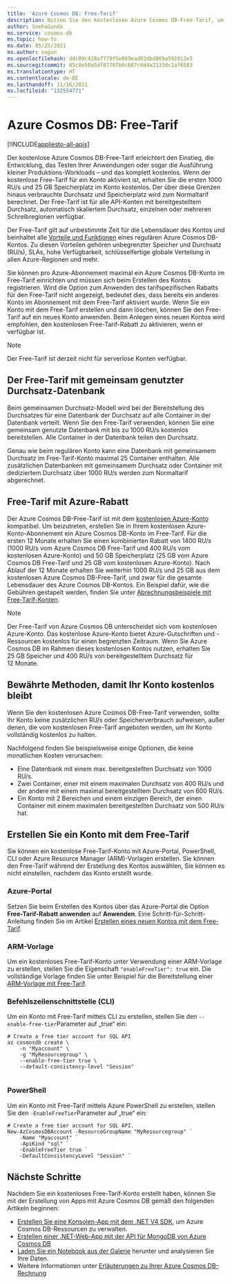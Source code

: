 ```yaml
---
title: 'Azure Cosmos DB: Free-Tarif'
description: Nutzen Sie den kostenlosen Azure Cosmos DB-Free-Tarif, um mit der Entwicklung und dem Testen Ihrer Anwendungen zu beginnen. Mit dem Free-Tarif erhalten Sie die ersten 1000 RU/s und 25 GB Speicherplatz im Konto kostenlos.
author: SnehaGunda
ms.service: cosmos-db
ms.topic: how-to
ms.date: 05/25/2021
ms.author: sngun
ms.openlocfilehash: ddc09c428a7779f5e059ead02dbd869a592813e5
ms.sourcegitcommit: 05c8e50a5df87707b6c687c6d4a2133dc1af6583
ms.translationtype: HT
ms.contentlocale: de-DE
ms.lasthandoff: 11/16/2021
ms.locfileid: "132554771"
---
```

# <a name="azure-cosmos-db-free-tier"></a>Azure Cosmos DB: Free-Tarif 
[!INCLUDE[appliesto-all-apis](includes/appliesto-all-apis.md)]

Der kostenlose Azure Cosmos DB-Free-Tarif erleichtert den Einstieg, die Entwicklung, das Testen Ihrer Anwendungen oder sogar die Ausführung kleiner Produktions-Workloads – und das komplett kostenlos. Wenn der kostenlose Free-Tarif für ein Konto aktiviert ist, erhalten Sie die ersten 1000 RU/s und 25 GB Speicherplatz im Konto kostenlos. Der über diese Grenzen hinaus verbrauchte Durchsatz und Speicherplatz wird zum Normaltarif berechnet. Der Free-Tarif ist für alle API-Konten mit bereitgestelltem Durchsatz, automatisch skaliertem Durchsatz, einzelnen oder mehreren Schreibregionen verfügbar.

Der Free-Tarif gilt auf unbestimmte Zeit für die Lebensdauer des Kontos und beinhaltet alle [Vorteile und Funktionen](introduction.md#key-benefits) eines regulären Azure Cosmos DB-Kontos. Zu diesen Vorteilen gehören unbegrenzter Speicher und Durchsatz (RU/s), SLAs, hohe Verfügbarkeit, schlüsselfertige globale Verteilung in allen Azure-Regionen und mehr.

Sie können pro Azure-Abonnement maximal ein Azure Cosmos DB-Konto im Free-Tarif einrichten und müssen sich beim Erstellen des Kontos registrieren. Wird die Option zum Anwenden des tarifspezifischen Rabatts für den Free-Tarif nicht angezeigt, bedeutet dies, dass bereits ein anderes Konto im Abonnement mit dem Free-Tarif aktiviert wurde. Wenn Sie ein Konto mit dem Free-Tarif erstellen und dann löschen, können Sie den Free-Tarif auf ein neues Konto anwenden. Beim Anlegen eines neuen Kontos wird empfohlen, den kostenlosen Free-Tarif-Rabatt zu aktivieren, wenn er verfügbar ist.

> [!NOTE]
> Der Free-Tarif ist derzeit nicht für serverlose Konten verfügbar.

## <a name="free-tier-with-shared-throughput-database"></a>Der Free-Tarif mit gemeinsam genutzter Durchsatz-Datenbank

Beim gemeinsamen Durchsatz-Modell wird bei der Bereitstellung des Durchsatzes für eine Datenbank der Durchsatz auf alle Container in der Datenbank verteilt. Wenn Sie den Free-Tarif verwenden, können Sie eine gemeinsam genutzte Datenbank mit bis zu 1000 RU/s kostenlos bereitstellen. Alle Container in der Datenbank teilen den Durchsatz. 

Genau wie beim regulären Konto kann eine Datenbank mit gemeinsamem Durchsatz im Free-Tarif-Konto maximal 25 Container enthalten. Alle zusätzlichen Datenbanken mit gemeinsamem Durchsatz oder Container mit dediziertem Durchsatz über 1000 RU/s werden zum Normaltarif abgerechnet.

## <a name="free-tier-with-azure-discount"></a>Free-Tarif mit Azure-Rabatt

Der Azure Cosmos DB-Free-Tarif ist mit dem [kostenlosen Azure-Konto](optimize-dev-test.md#azure-free-account) kompatibel. Um beizutreten, erstellen Sie in Ihrem kostenlosen Azure-Konto-Abonnement ein Azure Cosmos DB-Konto im Free-Tarif. Für die ersten 12 Monate erhalten Sie einen kombinierten Rabatt von 1400 RU/s (1000 RU/s vom Azure Cosmos DB Free-Tarif und 400 RU/s vom kostenlosen Azure-Konto) und 50 GB Speicherplatz (25 GB vom Azure Cosmos DB Free-Tarif und 25 GB vom kostenlosen Azure-Konto). Nach Ablauf der 12 Monate erhalten Sie weiterhin 1000 RU/s und 25 GB aus dem kostenlosen Azure Cosmos DB-Free-Tarif, und zwar für die gesamte Lebensdauer des Azure Cosmos DB-Kontos. Ein Beispiel dafür, wie die Gebühren gestapelt werden, finden Sie unter [Abrechnungsbeispiele mit Free-Tarif-Konten](understand-your-bill.md#azure-free-tier).

> [!NOTE]
> Der Free-Tarif von Azure Cosmos DB unterscheidet sich vom kostenlosen Azure-Konto. Das kostenlose Azure-Konto bietet Azure-Gutschriften und -Ressourcen kostenlos für einen begrenzten Zeitraum. Wenn Sie Azure Cosmos DB im Rahmen dieses kostenlosen Kontos nutzen, erhalten Sie 25 GB Speicher und 400 RU/s von bereitgestelltem Durchsatz für 12 Monate.

## <a name="best-practices-to-keep-your-account-free"></a>Bewährte Methoden, damit Ihr Konto kostenlos bleibt

Wenn Sie den kostenlosen Azure Cosmos DB-Free-Tarif verwenden, sollte Ihr Konto keine zusätzlichen RU/s oder Speicherverbrauch aufweisen, außer denen, die vom kostenlosen Free-Tarif angeboten werden, um Ihr Konto vollständig kostenlos zu halten.

Nachfolgend finden Sie beispielsweise einige Optionen, die keine monatlichen Kosten verursachen:

* Eine Datenbank mit einem max. bereitgestellten Durchsatz von 1000 RU/s.
* Zwei Container, einer mit einem maximalen Durchsatz von 400 RU/s und der andere mit einem maximal bereitgestelltem Durchsatz von 600 RU/s.
* Ein Konto mit 2 Bereichen und einem einzigen Bereich, der einen Container mit einem maximalen bereitgestellten Durchsatz von 500 RU/s hat.

## <a name="create-an-account-with-free-tier"></a>Erstellen Sie ein Konto mit dem Free-Tarif

Sie können ein kostenlose Free-Tarif-Konto mit Azure-Portal, PowerShell, CLI oder Azure Resource Manager (ARM)-Vorlagen erstellen. Sie können den Free-Tarif während der Erstellung des Kontos auswählen, Sie können es nicht einstellen, nachdem das Konto erstellt wurde.

### <a name="azure-portal"></a>Azure-Portal

Setzen Sie beim Erstellen des Kontos über das Azure-Portal die Option **Free-Tarif-Rabatt anwenden** auf **Anwenden**. Eine Schritt-für-Schritt-Anleitung finden Sie im Artikel [Erstellen eines neuen Kontos mit dem Free-Tarif](create-cosmosdb-resources-portal.md).

### <a name="arm-template"></a>ARM-Vorlage

Um ein kostenloses Free-Tarif-Konto unter Verwendung einer ARM-Vorlage zu erstellen, stellen Sie die Eigenschaft `"enableFreeTier": true` ein. Die vollständige Vorlage finden Sie unter Beispiel für die Bereitstellung einer [ARM-Vorlage mit Free-Tarif](manage-with-templates.md#free-tier).

### <a name="cli"></a>Befehlszeilenschnittstelle (CLI)

Um ein Konto mit Free-Tarif mittels CLI zu erstellen, stellen Sie den `--enable-free-tier`Parameter auf „true“ ein:

```azurecli-interactive
# Create a free tier account for SQL API
az cosmosdb create \
    -n "Myaccount" \
    -g "MyResourcegroup" \
    --enable-free-tier true \
    --default-consistency-level "Session"
    
```

### <a name="powershell"></a>PowerShell

Um ein Konto mit Free-Tarif mittels Azure PowerShell zu erstellen, stellen Sie den `-EnableFreeTier`Parameter auf „true“ ein:

```powershell-interactive
# Create a free tier account for SQL API. 
New-AzCosmosDBAccount -ResourceGroupName "MyResourcegroup" `
    -Name "Myaccount" `
    -ApiKind "sql" `
    -EnableFreeTier true `
    -DefaultConsistencyLevel "Session" `
```

## <a name="next-steps"></a>Nächste Schritte

Nachdem Sie ein kostenloses Free-Tarif-Konto erstellt haben, können Sie mit der Erstellung von Apps mit Azure Cosmos DB gemäß den folgenden Artikeln beginnen:

* [Erstellen Sie eine Konsolen-App mit dem .NET V4 SDK](create-sql-api-dotnet-v4.md), um Azure Cosmos DB-Ressourcen zu verwalten.
* [Erstellen einer .NET-Web-App mit der API für MongoDB von Azure Cosmos DB](mongodb/create-mongodb-dotnet.md)
* [Laden Sie ein Notebook aus der Galerie](publish-notebook-gallery.md#download-a-notebook-from-the-gallery) herunter und analysieren Sie Ihre Daten.
* Weitere Informationen unter [Erläuterungen zu Ihrer Azure Cosmos DB-Rechnung](understand-your-bill.md)
